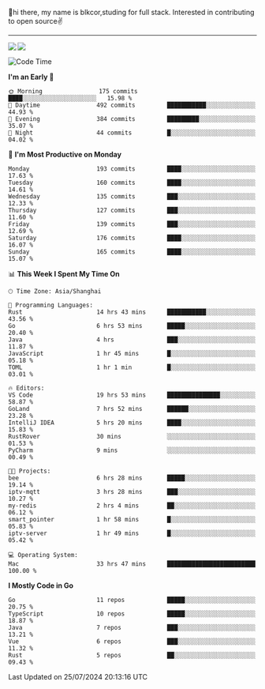 👋hi there, my name is blkcor,studing for full stack.
Interested in contributing to open source✌️

<hr/>

![](https://github-readme-stats.vercel.app/api?username=blkcor)
<a href="https://github.com/blkcor/github-readme-stats">
    <img align="left" src="https://github-readme-stats.vercel.app/api/top-langs/?username=blkcor&hide=jupyter%20notebook,shaderlab,tex,c%23&langs_count=9" />
</a>


<!--START_SECTION:waka-->
![Code Time](http://img.shields.io/badge/Code%20Time-1%2C199%20hrs%202%20mins-blue)

**I'm an Early 🐤** 

```text
🌞 Morning                175 commits         ████░░░░░░░░░░░░░░░░░░░░░   15.98 % 
🌆 Daytime                492 commits         ███████████░░░░░░░░░░░░░░   44.93 % 
🌃 Evening                384 commits         █████████░░░░░░░░░░░░░░░░   35.07 % 
🌙 Night                  44 commits          █░░░░░░░░░░░░░░░░░░░░░░░░   04.02 % 
```
📅 **I'm Most Productive on Monday** 

```text
Monday                   193 commits         ████░░░░░░░░░░░░░░░░░░░░░   17.63 % 
Tuesday                  160 commits         ████░░░░░░░░░░░░░░░░░░░░░   14.61 % 
Wednesday                135 commits         ███░░░░░░░░░░░░░░░░░░░░░░   12.33 % 
Thursday                 127 commits         ███░░░░░░░░░░░░░░░░░░░░░░   11.60 % 
Friday                   139 commits         ███░░░░░░░░░░░░░░░░░░░░░░   12.69 % 
Saturday                 176 commits         ████░░░░░░░░░░░░░░░░░░░░░   16.07 % 
Sunday                   165 commits         ████░░░░░░░░░░░░░░░░░░░░░   15.07 % 
```


📊 **This Week I Spent My Time On** 

```text
🕑︎ Time Zone: Asia/Shanghai

💬 Programming Languages: 
Rust                     14 hrs 43 mins      ███████████░░░░░░░░░░░░░░   43.56 % 
Go                       6 hrs 53 mins       █████░░░░░░░░░░░░░░░░░░░░   20.40 % 
Java                     4 hrs               ███░░░░░░░░░░░░░░░░░░░░░░   11.87 % 
JavaScript               1 hr 45 mins        █░░░░░░░░░░░░░░░░░░░░░░░░   05.18 % 
TOML                     1 hr 1 min          █░░░░░░░░░░░░░░░░░░░░░░░░   03.01 % 

🔥 Editors: 
VS Code                  19 hrs 53 mins      ███████████████░░░░░░░░░░   58.87 % 
GoLand                   7 hrs 52 mins       ██████░░░░░░░░░░░░░░░░░░░   23.28 % 
IntelliJ IDEA            5 hrs 20 mins       ████░░░░░░░░░░░░░░░░░░░░░   15.83 % 
RustRover                30 mins             ░░░░░░░░░░░░░░░░░░░░░░░░░   01.53 % 
PyCharm                  9 mins              ░░░░░░░░░░░░░░░░░░░░░░░░░   00.49 % 

🐱‍💻 Projects: 
bee                      6 hrs 28 mins       █████░░░░░░░░░░░░░░░░░░░░   19.14 % 
iptv-mqtt                3 hrs 28 mins       ███░░░░░░░░░░░░░░░░░░░░░░   10.27 % 
my-redis                 2 hrs 4 mins        ██░░░░░░░░░░░░░░░░░░░░░░░   06.12 % 
smart_pointer            1 hr 58 mins        █░░░░░░░░░░░░░░░░░░░░░░░░   05.83 % 
iptv-server              1 hr 49 mins        █░░░░░░░░░░░░░░░░░░░░░░░░   05.42 % 

💻 Operating System: 
Mac                      33 hrs 47 mins      █████████████████████████   100.00 % 
```

**I Mostly Code in Go** 

```text
Go                       11 repos            █████░░░░░░░░░░░░░░░░░░░░   20.75 % 
TypeScript               10 repos            █████░░░░░░░░░░░░░░░░░░░░   18.87 % 
Java                     7 repos             ███░░░░░░░░░░░░░░░░░░░░░░   13.21 % 
Vue                      6 repos             ███░░░░░░░░░░░░░░░░░░░░░░   11.32 % 
Rust                     5 repos             ██░░░░░░░░░░░░░░░░░░░░░░░   09.43 % 
```




 Last Updated on 25/07/2024 20:13:16 UTC
<!--END_SECTION:waka-->


